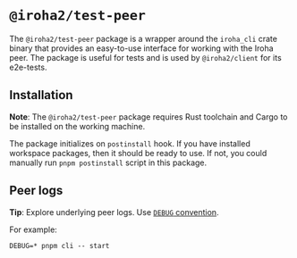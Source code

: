 # `@iroha2/test-peer`

The `@iroha2/test-peer` package is a wrapper around the `iroha_cli` crate binary that provides an easy-to-use interface
for working with the Iroha peer. The package is useful for tests and is used by `@iroha2/client` for its e2e-tests.

## Installation

**Note**: The `@iroha2/test-peer` package requires Rust toolchain and Cargo to be installed on the working machine.

The package initializes on `postinstall` hook. If you have installed workspace packages, then it should be ready to use.
If not, you could manually run `pnpm postinstall` script in this package.

## Peer logs

**Tip**: Explore underlying peer logs. Use [`DEBUG` convention](https://github.com/visionmedia/debug#usage).

For example:

```shell
DEBUG=* pnpm cli -- start
```
